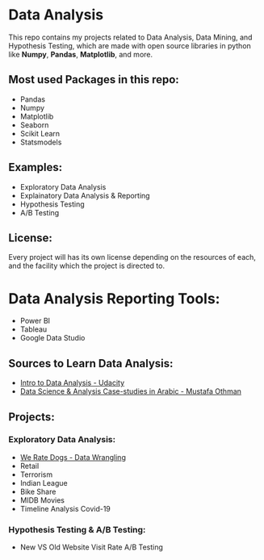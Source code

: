 # Data Analysis
This repo contains my projects related to Data Analysis, Data Mining, and Hypothesis Testing, which are made with open source libraries in python like **Numpy**, **Pandas**, **Matplotlib**, and more.


## Most used Packages in this repo:
* Pandas
* Numpy
* Matplotlib
* Seaborn
* Scikit Learn
* Statsmodels 


## Examples:
* Exploratory Data Analysis
* Explainatory Data Analysis & Reporting
* Hypothesis Testing
* A/B Testing


## License:
Every project will has its own license depending on the resources of each, and the facility which the project is directed to. 


# Data Analysis Reporting Tools:
* Power BI
* Tableau
* Google Data Studio


## Sources to Learn Data Analysis:
* [Intro to Data Analysis - Udacity](https://www.udacity.com/course/intro-to-data-analysis--ud170)
* [Data Science & Analysis Case-studies in Arabic - Mustafa Othman](https://www.youtube.com/playlist?list=PLWd4nYaF_Vx7M4EDJzkiIgAvj3ZdJpSzM)


## Projects:

### Exploratory Data Analysis:
  * [We Rate Dogs - Data Wrangling](https://github.com/KarimElshetihy/WeRateDogs-Exploratory-Data-Analysis.git)
  * Retail
  * Terrorism
  * Indian League
  * Bike Share
  * MIDB Movies
  * Timeline Analysis Covid-19


### Hypothesis Testing & A/B Testing:
  * New VS Old Website Visit Rate A/B Testing
  
